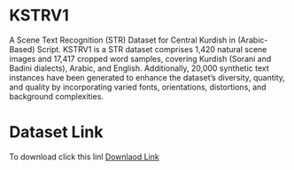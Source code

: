 # KSTRV1
A Scene Text Recognition (STR) Dataset for Central Kurdish in (Arabic-Based) Script.
KSTRV1 is a STR dataset comprises 1,420 natural scene images and 17,417 cropped word samples, covering Kurdish (Sorani and Badini dialects), Arabic, and English. Additionally, 20,000 synthetic text instances have been generated to enhance the dataset’s diversity, quantity, and quality by incorporating varied fonts, orientations, distortions, and background complexities.
# Dataset Link
To download click this linl <a href ="https://drive.google.com/drive/u/1/folders/1ZWbA2puKIzClrO1Oi48VwpOBZHvPYOzA"> Downlaod Link </a>
